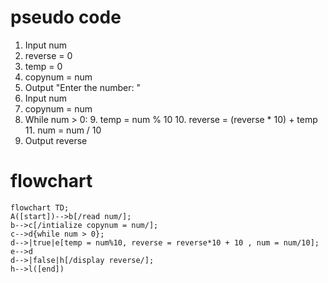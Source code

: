 # pseudo code
1. Input num
2. reverse = 0
3. temp = 0
4. copynum = num
5. Output "Enter the number: "
6. Input num
7. copynum = num
8. While num > 0:
    9. temp = num % 10
    10. reverse = (reverse * 10) + temp
    11. num = num / 10
12. Output reverse
# flowchart
```mermaid
flowchart TD;
A([start])-->b[/read num/];
b-->c[/intialize copynum = num/];
c-->d{while num > 0};
d-->|true|e[temp = num%10, reverse = reverse*10 + 10 , num = num/10];
e-->d
d-->|false|h[/display reverse/];
h-->l([end])







 

